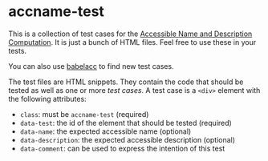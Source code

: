 # accname-test

This is a collection of test cases for the [Accessible Name and Description
Computation](https://www.w3.org/TR/accname-aam-1.1/). It is just a bunch of
HTML files. Feel free to use these in your tests.

You can also use [babelacc](https://xi.github.io/babelacc/) to find new test
cases.

The test files are HTML snippets. They contain the code that should be tested as well as one or more *test cases*. A test case is a `<div>` element with the following attributes:

-   `class`: must be `accname-test` (required)
-   `data-test`: the id of the element that should be tested (required)
-   `data-name`: the expected accessible name (optional)
-   `data-description`: the expected accessible description (optional)
-   `data-comment`: can be used to express the intention of this test
